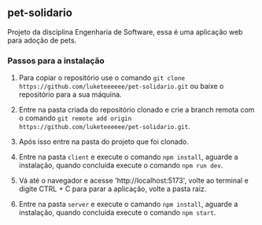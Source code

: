 ## pet-solidario
Projeto da disciplina Engenharia de Software, essa é uma aplicação web para adoção de pets.

### Passos para a instalação
1. Para copiar o repositório use o comando ```git clone https://github.com/luketeeeeee/pet-solidario.git``` ou baixe o repositório para a sua máquina.

2. Entre na pasta criada do repositório clonado e crie a branch remota com o comando ```git remote add origin https://github.com/luketeeeeee/pet-solidario.git```.

3. Após isso entre na pasta do projeto que foi clonado.

4. Entre na pasta ```client``` e execute o comando ```npm install```, aguarde a instalação, quando concluída execute o comando ```npm run dev```.

5. Vá até o navegador e acesse 'http://localhost:5173', volte ao terminal e digite CTRL + C para parar a aplicação, volte a pasta raiz.

6. Entre na pasta ```server``` e execute o camando ```npm install```, aguarde a instalação, quando concluída execute o comando ```npm start```.
